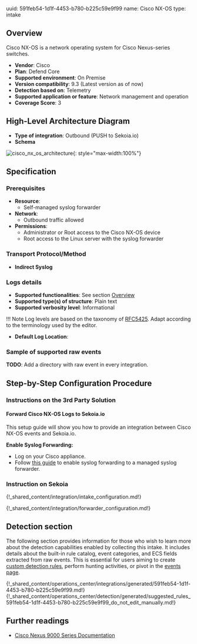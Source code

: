 uuid: 591feb54-1d1f-4453-b780-b225c59e9f99
name: Cisco NX-OS
type: intake

## Overview

Cisco NX-OS is a network operating system for Cisco Nexus-series switches.

- **Vendor**: Cisco
- **Plan**: Defend Core
- **Supported environment**: On Premise
- **Version compatibility**: 9.3 (Latest version as of now)
- **Detection based on**: Telemetry
- **Supported application or feature**: Network management and operation
- **Coverage Score**: 3

## High-Level Architecture Diagram

- **Type of integration**: Outbound (PUSH to Sekoia.io)
- **Schema**

![cisco_nx_os_architecture](/assets/integration/cisco_nx_os_architecture.png){: style="max-width:100%"}

## Specification

### Prerequisites

- **Resource**:
    - Self-managed syslog forwarder
- **Network**:
    - Outbound traffic allowed
- **Permissions**:
    - Administrator or Root access to the Cisco NX-OS device
    - Root access to the Linux server with the syslog forwarder

### Transport Protocol/Method

- **Indirect Syslog**

### Logs details

- **Supported functionalities**: See section [Overview](#overview)
- **Supported type(s) of structure**: Plain text
- **Supported verbosity level**: Informational

!!! Note
    Log levels are based on the taxonomy of [RFC5425](https://datatracker.ietf.org/doc/html/rfc5424). Adapt according to the terminology used by the editor.

- **Default Log Location**:

### Sample of supported raw events

**TODO**: Add a directory with raw event in every integration.

## Step-by-Step Configuration Procedure

### Instructions on the 3rd Party Solution

#### Forward Cisco NX-OS Logs to Sekoia.io

This setup guide will show you how to provide an integration between Cisco NX-OS events and Sekoia.io.

**Enable Syslog Forwarding:**
- Log on your Cisco appliance.
- Follow [this guide](https://www.cisco.com/c/en/us/td/docs/switches/datacenter/nexus9000/sw/6-x/system_management/configuration/guide/b_Cisco_Nexus_9000_Series_NX-OS_System_Management_Configuration_Guide/sm_5syslog.html#task_5793349949823830091) to enable syslog forwarding to a managed syslog forwarder.

### Instruction on Sekoia

{!_shared_content/integration/intake_configuration.md!}

{!_shared_content/integration/forwarder_configuration.md!}

## Detection section

The following section provides information for those who wish to learn more about the detection capabilities enabled by collecting this intake. It includes details about the built-in rule catalog, event categories, and ECS fields extracted from raw events. This is essential for users aiming to create [custom detection rules](/docs/xdr/features/detect/sigma.md), perform hunting activities, or pivot in the [events page](/docs/xdr/features/investigate/events.md).

{!_shared_content/operations_center/integrations/generated/591feb54-1d1f-4453-b780-b225c59e9f99.md!}
{!_shared_content/operations_center/detection/generated/suggested_rules_591feb54-1d1f-4453-b780-b225c59e9f99_do_not_edit_manually.md!}

## Further readings

- [Cisco Nexus 9000 Series Documentation](https://www.cisco.com/c/en/us/td/docs/switches/datacenter/nexus9000/sw/6-x/system_management/configuration/guide/b_Cisco_Nexus_9000_Series_NX-OS_System_Management_Configuration_Guide.html)